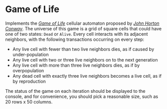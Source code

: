 # Game of Life

Implements the *[Game of Life](https://en.wikipedia.org/wiki/The_Game_of_Life)* cellular automaton proposed by *[John Horton Conway](https://en.wikipedia.org/wiki/John_Horton_Conway)*. The universe of this game is a grid of square cells that could have one of two states: `Dead` or `Alive`. Every cell interacts with its adjacent neighbors, with the following transactions occurring on every step:

- Any live cell with fewer than two live neighbors dies, as if caused by under-population
- Any live cell with two or three live neighbors on to the next generation
- Any live cell with more than three live neighbors dies, as if by overpopulation
- Any dead cell with exactly three live neighbors becomes a live cell, as if by reproduction

The status of the game on each iteration should be displayed to the console, and for convenience, you should pick a reasonable size, such as 20 rows x 50 columns.

